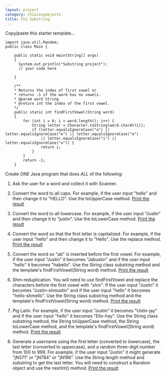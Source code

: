 ```yaml
---
layout: project
category: ch2usingobjects
title: Ch2 Substring
---
```


Copy/paste this starter template...
```
import java.util.Random;
public class Main {

    public static void main(String[] args)
    {
      System.out.println("Substring project");
      // your code here

    }

    /**
    * Returns the index of first vowel or
    * returns -1 if the word has no vowels.
    * @param word String
    * @return int the index of the first vowel.
    */
    public static int findFirstVowel(String word)
    {
        for (int i = 0; i < word.length(); i++) {
            String letter = Character.toString(word.charAt(i));
            if (letter.equalsIgnoreCase("a") || letter.equalsIgnoreCase("e") || letter.equalsIgnoreCase("o")
                || letter.equalsIgnoreCase("i") || letter.equalsIgnoreCase("u")) {
                return i;
            }
        }
        return -1;
    }
```


Create *ONE* Java program that does *ALL* of the following:

1. Ask the user for a word and collect it with Scanner.

1. Convert the word to all caps. For example, if the user input "hello" and then change it to "HELLO". Use the toUpperCase method. <ins>Print the result</ins>

1. Convert the word to all lowercase. For example, if the user input "Justin" and then change it to "justin". Use the toLowerCase method. <ins>Print the result</ins>

1. Convert the word so that the first letter is capitalized. For example, if the user input "hello" and then change it to "Hello". Use the replace method. <ins>Print the result</ins>

1. Convert the word so "ab" is inserted before the first vowel. For example, if the user input "Justin" it becomes "Jabustin" and if the user input "hello" it becomes "habello". Use the String class substring method and the template's findFirstVowel(String word) method. <ins>Print the result</ins>

1. Shm-reduplication. You will need to use findFirstVowel and replace the characters before the first vowel with "shm". If the user input "Justin" it becomes "Justin-shmustin" and if the user input "hello" it becomes "hello-shmello". Use the String class substring method and the template's findFirstVowel(String word) method. <ins>Print the result</ins>

1. Pig Latin. For example, if the user input "Justin" it becomes "Ustin-jay" and if the user input "hello" it becomes "Ello-hay". Use the String class substring method, the String toUpperCase method, the String toLowerCase method, and the template's findFirstVowel(String word) method. <ins>Print the result</ins>

1. Generate a username using the first letter (converted to lowercase), the last letter (converted to uppercase), and a random three-digit number from 100 to 999. For example, if the user input "Justin" it might generate "jN371" or "jN784" or "jN196". Use the String length method and substring to get the last letter. You will need to construct a Random object and use the nextInt() method. <ins>Print the result</ins>
